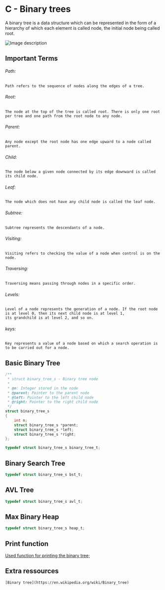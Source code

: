# C - Binary trees

A binary tree is a data structure which can be represented in the form of a hierarchy of which each element is called node, the initial node being called root.

![Image description](https://www.tutorialspoint.com/data_structures_algorithms/images/binary_tree.jpg)

## Important Terms

###### Path:
    Path refers to the sequence of nodes along the edges of a tree.

###### Root:
    The node at the top of the tree is called root. There is only one root per tree and one path from the root node to any node.

###### Parent:
    Any node except the root node has one edge upward to a node called parent.

###### Child:
    The node below a given node connected by its edge downward is called its child node.

###### Leaf:
    The node which does not have any child node is called the leaf node.

###### Subtree:
    Subtree represents the descendants of a node.

###### Visiting:
    Visiting refers to checking the value of a node when control is on the node.

###### Traversing:
    Traversing means passing through nodes in a specific order.

###### Levels:
    Level of a node represents the generation of a node. If the root node is at level 0, then its next child node is at level 1,
    its grandchild is at level 2, and so on.

###### keys:
    Key represents a value of a node based on which a search operation is to be carried out for a node.

## Basic Binary Tree

```c
/**
 * struct binary_tree_s - Binary tree node
 *
 * @n: Integer stored in the node
 * @parent: Pointer to the parent node
 * @left: Pointer to the left child node
 * @right: Pointer to the right child node
 */
struct binary_tree_s
{
    int n;
    struct binary_tree_s *parent;
    struct binary_tree_s *left;
    struct binary_tree_s *right;
};

typedef struct binary_tree_s binary_tree_t;
```

## Binary Search Tree

```c
typedef struct binary_tree_s bst_t;
```

## AVL Tree

```c
typedef struct binary_tree_s avl_t;
```

## Max Binary Heap

```c
typedef struct binary_tree_s heap_t;
```

## Print function

[Used function for printing the binary tree;](https://github.com/holbertonschool/0x1C.c)

## Extra ressources
    [Binary tree](https://en.wikipedia.org/wiki/Binary_tree)

